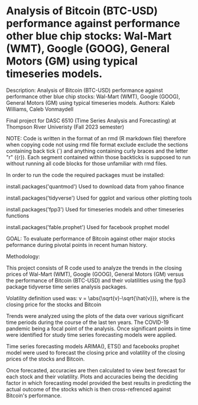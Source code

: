 # Analysis of Bitcoin (BTC-USD) performance against performance other blue chip stocks: Wal-Mart (WMT), Google (GOOG), General Motors (GM) using typical timeseries models.

Description: Analysis of Bitcoin (BTC-USD) performance against performance other blue chip stocks: Wal-Mart (WMT), Google (GOOG), General Motors (GM) using typical timeseries models.
Authors: Kaleb Williams, Caleb Vonmaydell
 
Final project for DASC 6510 (Time Series Analysis and Forecasting) at Thompson River Univeristy (Fall 2023 semester)

NOTE: Code is written in the format of an rmd (R markdown file) therefore when copying code not using rmd file format exclude exclude the sections containing back tick (`) and anything containing curly braces and the letter "r" ({r}). Each segment contained within those backticks is supposed to run without running all code blocks for those unfamiliar with rmd files.

In order to run the code the required packages must be installed:

install.packages('quantmod') Used to download data from yahoo finance

install.packages('tidyverse') Used for ggplot and various other plotting tools

install.packages('fpp3') Used for timeseries models and other timeseries functions

install.packages('fable.prophet') Used for facebook prophet model

GOAL: To evaluate performance of Bitcoin against other major stocks peformance during pivotal points in recent human history.

Methodology:

This project consists of R code used to analyze the trends in the closing prices of Wal-Mart (WMT), Google (GOOG), General Motors (GM) versus the performance of Bitcoin (BTC-USD) and their volatilities using the fpp3 package tidyverse time series analysis packages.

Volatility definition used was: v = \abs{\sqrt{v}-\sqrt{\hat{v}}}, where is the closing price for the stocks and Bitcoin

Trends were analyzed using the plots of the data over various significant time periods during the course of the last ten years. The COVID-19 pandemic being a focal point of the analysis. Once significant points in time were identified for study time series forecasting models were applied.

Time series forecasting models ARIMA(), ETS() and facebooks prophet model were used to forecast the closing price and volatility of the closing prices of the stocks and Bitcoin.

Once forecasted, accuracies are then calculated to view best forecast for each stock and their volatility. Plots and accuracies being the deciding factor in which forecasting model provided the best results in predicting the actual outcome of the stocks which is then cross-refrenced against Bitcoin's performance.
